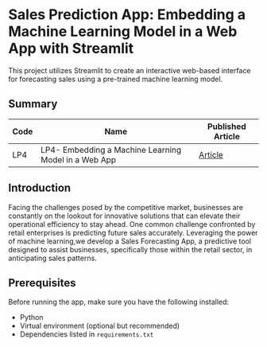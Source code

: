 # Sales Prediction App: Embedding a Machine Learning Model in a Web App with Streamlit
This project utilizes Streamlit to create an interactive web-based interface for forecasting sales using a pre-trained machine learning model.

## Summary
| Code          |     Name                       | Published Article
| ------------- | -------------                  | -------------    
| LP4           | LP4- Embedding a Machine Learning Model in a Web App |  [Article](https://medium.com/@aaronayitey/building-a-sales-prediction-machine-learning-app-with-streamlit-3af76812192b) 

## Introduction
Facing the challenges posed by the competitive market, businesses are constantly on the lookout for innovative solutions that can elevate their operational efficiency to stay ahead. One common challenge confronted by retail enterprises is predicting future sales accurately. Leveraging the power of machine learning,we develop a Sales Forecasting App, a predictive tool designed to assist businesses, specifically those within the retail sector, in anticipating sales patterns.

## Prerequisites
Before running the app, make sure you have the following installed:
* Python
* Virtual environment (optional but recommended)
* Dependencies listed in `requirements.txt`

  

